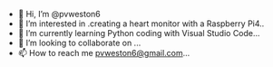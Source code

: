 - 👋 Hi, I’m @pvweston6
- 👀 I’m interested in .creating a heart monitor with a Raspberry Pi4..
- 🌱 I’m currently learning Python coding with Visual Studio Code...
- 💞️ I’m looking to collaborate on ...
- 📫 How to reach me pvweston6@gmail.com...

<!---
pvweston6/pvweston6 is a ✨ special ✨ repository because its `README.md` (this file) appears on your GitHub profile.
You can click the Preview link to take a look at your changes.
--->
